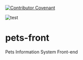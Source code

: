 [![Contributor Covenant](https://img.shields.io/badge/Contributor%20Covenant-v2.0%20adopted-ff69b4.svg)](CODE_OF_CONDUCT.md)

![test](https://github.com/pets-oss/pets-front/workflows/test/badge.svg?branch=main)

# pets-front

Pets Information System Front-end
